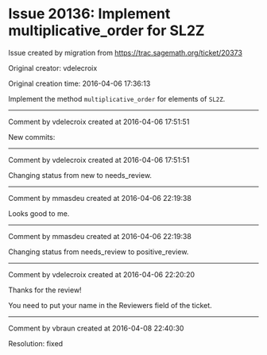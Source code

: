 # Issue 20136: Implement multiplicative_order for SL2Z

Issue created by migration from https://trac.sagemath.org/ticket/20373

Original creator: vdelecroix

Original creation time: 2016-04-06 17:36:13

Implement the method `multiplicative_order` for elements of `SL2Z`.


---

Comment by vdelecroix created at 2016-04-06 17:51:51

New commits:


---

Comment by vdelecroix created at 2016-04-06 17:51:51

Changing status from new to needs_review.


---

Comment by mmasdeu created at 2016-04-06 22:19:38

Looks good to me.


---

Comment by mmasdeu created at 2016-04-06 22:19:38

Changing status from needs_review to positive_review.


---

Comment by vdelecroix created at 2016-04-06 22:20:20

Thanks for the review!

You need to put your name in the Reviewers field of the ticket.


---

Comment by vbraun created at 2016-04-08 22:40:30

Resolution: fixed
